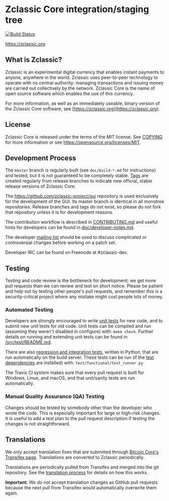 Zclassic Core integration/staging tree
=====================================

[![Build Status](https://travis-ci.org/zclassic-project/zclassic.svg?branch=master)](https://travis-ci.org/zclassic-project/zclassic)

https://zclassic.org

What is Zclassic?
----------------

Zclassic is an experimental digital currency that enables instant payments to
anyone, anywhere in the world. Zclassic uses peer-to-peer technology to operate
with no central authority: managing transactions and issuing money are carried
out collectively by the network. Zclassic Core is the name of open source
software which enables the use of this currency.

For more information, as well as an immediately useable, binary version of
the Zclassic Core software, see [https://zclassic.org](https://zclassic.org).

License
-------

Zclassic Core is released under the terms of the MIT license. See [COPYING](COPYING) for more
information or see https://opensource.org/licenses/MIT.

Development Process
-------------------

The `master` branch is regularly built (see `doc/build-*.md` for instructions) and tested, but it is not guaranteed to be
completely stable. [Tags](https://github.com/zclassic-project/zclassic/tags) are created
regularly from release branches to indicate new official, stable release versions of Zclassic Core.

The https://github.com/zclassic-project/gui repository is used exclusively for the
development of the GUI. Its master branch is identical in all monotree
repositories. Release branches and tags do not exist, so please do not fork
that repository unless it is for development reasons.

The contribution workflow is described in [CONTRIBUTING.md](CONTRIBUTING.md)
and useful hints for developers can be found in [doc/developer-notes.md](doc/developer-notes.md).

The developer [mailing list](https://groups.google.com/forum/#!forum/zclassic-dev)
should be used to discuss complicated or controversial changes before working
on a patch set.

Developer IRC can be found on Freenode at #zclassic-dev.

Testing
-------

Testing and code review is the bottleneck for development; we get more pull
requests than we can review and test on short notice. Please be patient and help out by testing
other people's pull requests, and remember this is a security-critical project where any mistake might cost people
lots of money.

### Automated Testing

Developers are strongly encouraged to write [unit tests](src/test/README.md) for new code, and to
submit new unit tests for old code. Unit tests can be compiled and run
(assuming they weren't disabled in configure) with: `make check`. Further details on running
and extending unit tests can be found in [/src/test/README.md](/src/test/README.md).

There are also [regression and integration tests](/test), written
in Python, that are run automatically on the build server.
These tests can be run (if the [test dependencies](/test) are installed) with: `test/functional/test_runner.py`

The Travis CI system makes sure that every pull request is built for Windows, Linux, and macOS, and that unit/sanity tests are run automatically.

### Manual Quality Assurance (QA) Testing

Changes should be tested by somebody other than the developer who wrote the
code. This is especially important for large or high-risk changes. It is useful
to add a test plan to the pull request description if testing the changes is
not straightforward.

Translations
------------

We only accept translation fixes that are submitted through [Bitcoin Core's Transifex page](https://www.transifex.com/projects/p/bitcoin/).
Translations are converted to Zclassic periodically.

Translations are periodically pulled from Transifex and merged into the git repository. See the
[translation process](doc/translation_process.md) for details on how this works.

**Important**: We do not accept translation changes as GitHub pull requests because the next
pull from Transifex would automatically overwrite them again.

